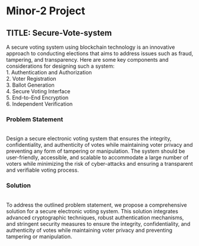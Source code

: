# Minor-2 Project
<H2>TITLE: Secure-Vote-system</H2> 
A secure voting system using blockchain technology is an innovative approach to conducting elections that aims to address issues such as fraud, tampering, and transparency. Here are some key components and considerations for designing such a system:<br>
   1. Authentication and Authorization<br>
   2. Voter Registration<br>
   3. Ballot Generation<br>
   4. Secure Voting Interface<br>
   5. End-to-End Encryption<br>
   6. Independent Verification<br>

  
<H3>Problem Statement</H4>
<br>Design a secure electronic voting system that ensures the integrity, confidentiality, and authenticity of votes while maintaining voter privacy and preventing any form of tampering or manipulation. The system should be user-friendly, accessible, and scalable to accommodate a large number of voters while minimizing the risk of cyber-attacks and ensuring a transparent and verifiable voting process.
<H3>Solution</H4>

<br>To address the outlined problem statement, we propose a comprehensive solution for a secure electronic voting system. This solution integrates advanced cryptographic techniques, robust authentication mechanisms, and stringent security measures to ensure the integrity, confidentiality, and authenticity of votes while maintaining voter privacy and preventing tampering or manipulation. <br>
